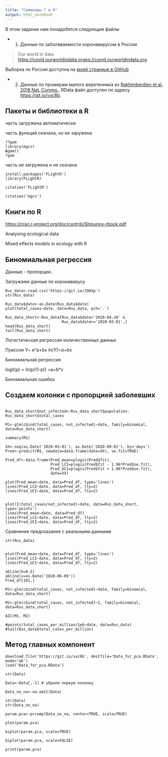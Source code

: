 ```yaml
---
title: "Семинары 7 и 8"
output: html_notebook
---
```


В этом задании нам понадобятся следующие файлы


- 1. Данные по заболеваемости коронавирусом в России

> Our world in data https://covid.ourworldindata.orgps://covid.ourworldindata.org

Выборка по России доступна на [моей странице в GitHub](https://git.io/JOOXp)
 
- 2. Данные по промерам малого веретенника из [Rakhimberdiev et al. 2018 Nat. Comms.](https://www.nature.com/articles/s41467-018-06673-5). 
RData файл доступен по адресу https://git.io/vxc8b.

## Пакеты и библиотеки в R
часть загружена автоматически

часть функций скачана, но не заружена
```{r}
??gam
library(mgcv)
№gam()
?gam
```
часть не загружена и не скачана
```{r}
install.packages('FLightR')
library(FLightR)
```
```{r}
citation('FLightR')

citation('mgcv')
```
## Книги по R

https://cran.r-project.org/doc/contrib/Shipunov-rbook.pdf

Analysing ecological data

Mixed effects models in ecology with R


## Биномиальная регрессия
Данные - пропорции..

Загружаем данные по коронавирусу

```{r}
Rus_data<-read.csv('https://git.io/JOOXp')
str(Rus_data)

Rus_data$date<-as.Date(Rus_data$date)
plot(total_cases~date, data=Rus_data, pch='.')

Rus_data_short<-Rus_data[Rus_data$date<'2020-04-20' &
                         Rus_data$date>='2020-03-01',]
head(Rus_data_short)
tail(Rus_data_short)
```

Логистическая регрессия количественных данных

Пуассон 
Y~ e^a+b*x
ln(Y)~a+b*x

Биномиальная регрессия

logit(p) = ln(p/(1-p)) =a+b*x

Биномиальная ошибка 

## Создаем колонки с пропорцией заболевших

```{r}

Rus_data_short$not_infected<-Rus_data_short$population-Rus_data_short$total_cases

M1<-glm(cbind(total_cases, not_infected)~date, family=binomial, data=Rus_data_short)

summary(M1)

XX<-seq(as.Date('2020-03-01'), as.Date('2020-09-01'), by='days')
Pred<-predict(M1, newdata=data.frame(date=XX), se.fit=TRUE)

Pred_df<-data.frame(Pred_mean=plogis(Pred$fit),
                    Pred_LCI=plogis(Pred$fit - 1.96*Pred$se.fit),
                    Pred_UCI=plogis(Pred$fit + 1.96*Pred$se.fit), 
                    date=XX)

plot(Pred_mean~date, data=Pred_df, type='lines')
lines(Pred_LCI~date, data=Pred_df, lty=2)
lines(Pred_UCI~date, data=Pred_df, lty=2)


plot(I(total_cases/not_infected)~date, data=Rus_data_short, type='points')
lines(Pred_mean~date, data=Pred_df)
lines(Pred_LCI~date, data=Pred_df, lty=2)
lines(Pred_UCI~date, data=Pred_df, lty=2)

```
Сравнение предсказания с реальными данными

```{r}
str(Rus_data)


plot(Pred_mean~date, data=Pred_df, type='lines')
lines(Pred_LCI~date, data=Pred_df, lty=2)
lines(Pred_UCI~date, data=Pred_df, lty=2)

abline(h=0.5)
abline(v=as.Date('2020-06-09'))
Pred_df[101,]

M1<-glm(cbind(total_cases, not_infected)~date, family=binomial, data=Rus_data_short)

M2<-glm(cbind(total_cases, not_infected)~1, family=binomial, data=Rus_data_short)

AIC(M1, M2)

#points(total_cases_per_million/1e6~date, data=Rus_data)
#tail(Rus_data$total_cases_per_million)
```
## Метод главных компонент

```{r}
download.file('https://git.io/vxc8b', destfile='Data_for_pca.RData', mode='wb')
load('Data_for_pca.RData')

str(Data)

Data<-Data[,-1] # убрали первую колонку
 
Data_no_na<-na.omit(Data)

str(Data) 
str(Data_no_na)

param.pca<-prcomp(Data_no_na, center=TRUE, scale=TRUE)

plot(param.pca)

biplot(param.pca, scale=TRUE)

biplot(param.pca, scale=FALSE)

print(param.pca)
 
```
